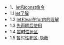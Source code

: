 * 1、[let和const命令](#)
* 1.1 [let了解](let-c/let.es6)
* 1.2 [let和var在for内的理解](let-c/var-for.es6)
* 1.3 [先声明后使用](let-c/var-let-p.es6)
* 1.4 [暂时性死区](let-c/tdz.es6)
* 1.5 [暂时性死区-隐蔽](let-c/tdz2.es6)

